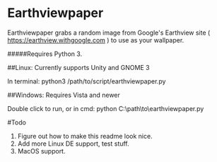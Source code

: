 # Earthviewpaper
Earthviewpaper grabs a random image from Google's Earthview site ( https://earthview.withgoogle.com ) to use as your wallpaper.

#####Requires Python 3.

##Linux:
Currently supports Unity and GNOME 3

In terminal: python3 /path/to/script/earthviewpaper.py

##Windows:
Requires Vista and newer

Double click to run, or in cmd: python C:\path\to\earthviewpaper.py

#Todo
1. Figure out how to make this readme look nice.
2. Add more Linux DE support, test stuff.
3. MacOS support.
